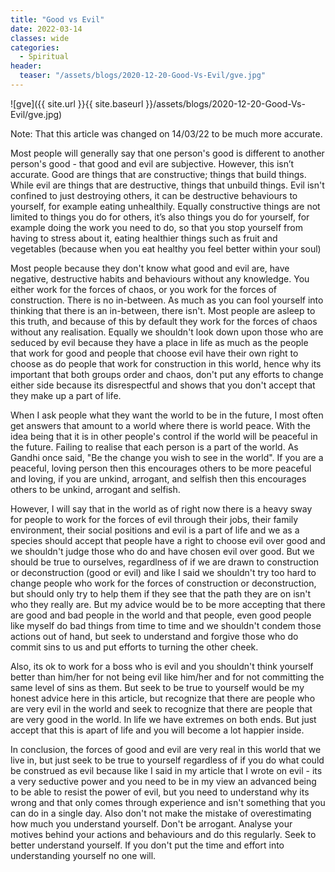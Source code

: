 ```yaml
---
title: "Good vs Evil"
date: 2022-03-14
classes: wide
categories:
  - Spiritual
header:
  teaser: "/assets/blogs/2020-12-20-Good-Vs-Evil/gve.jpg"
---
```


![gve]({{ site.url }}{{ site.baseurl }}/assets/blogs/2020-12-20-Good-Vs-Evil/gve.jpg)

Note: That this article was changed on 14/03/22 to be much more accurate.

Most people will generally say that one person's good is different to another person's good - that good and evil are subjective. However, this isn’t accurate. Good are things that are constructive; things that build things. While evil are things that are destructive, things that unbuild things. Evil isn't confined to just destroying others, it can be destructive behaviours to yourself, for example eating unhealthily. Equally constructive things are not limited to things you do for others, it’s also things you do for yourself, for example doing the work you need to do, so that you stop yourself from having to stress about it, eating healthier things such as fruit and vegetables (because when you eat healthy you feel better within your soul) 

Most people because they don't know what good and evil are, have negative, destructive habits and behaviours without any knowledge. You either work for the forces of chaos, or you work for the forces of construction. There is no in-between. As much as you can fool yourself into thinking that there is an in-between, there isn't. Most people are asleep to this truth, and because of this by default they work for the forces of chaos without any realisation. Equally we shouldn't look down upon those who are seduced by evil because they have a place in life as much as the people that work for good and people that choose evil have their own right to choose as do people that work for construction in this world, hence why its important that both groups order and chaos, don't put any efforts to change either side because its disrespectful and shows that you don't accept that they make up a part of life. 

When I ask people what they want the world to be in the future, I most often get answers that amount to a world where there is world peace. With the idea being that it is in other people's control if the world will be peaceful in the future. Failing to realise that each person is a part of the world. As Gandhi once said, "Be the change you wish to see in the world". If you are a peaceful, loving person then this encourages others to be more peaceful and loving, if you are unkind, arrogant, and selfish then this encourages others to be unkind, arrogant and selfish. 

However, I will say that in the world as of right now there is a heavy sway for people to work for the forces of evil through their jobs, their family environment, their social positions and evil is a part of life and we as a species should accept that people have a right to choose evil over good and we shouldn't judge those who do and have chosen evil over good. But we should be true to ourselves, regardlness of if we are drawn to construction or deconstruction (good or evil) and like I said we shouldn't try too hard to change people who work for the forces of construction or deconstruction, but should only try to help them if they see that the path they are on isn't who they really are. But my advice would be to be more accepting that there are good and bad people in the world and that people, even good people like myself do bad things from time to time and we shouldn't condem those actions out of hand, but seek to understand and forgive those who do commit sins to us and put efforts to turning the other cheek.

Also, its ok to work for a boss who is evil and you shouldn't think yourself better than him/her for not being evil like him/her and for not committing the same level of sins as them. But seek to be true to yourself would be my honest advice here in this article, but recognize that there are people who are very evil in the world and seek to recognize that there are people that are very good in the world. In life we have extremes on both ends. But just accept that this is apart of life and you will become a lot happier inside.

In conclusion, the forces of good and evil are very real in this world that we live in, but just seek to be true to yourself regardless of if you do what could be construed as evil because like I said in my article that I wrote on evil - its a very seductive power and you need to be in my view an advanced being to be able to resist the power of evil, but you need to understand why its wrong and that only comes through experience and isn't something that you can do in a single day. Also don't not make the mistake of overestimating how much you understand yourself. Don't be arrogant. Analyse your motives behind your actions and behaviours and do this regularly. Seek to better understand yourself. If you don't put the time and effort into understanding yourself no one will. 


